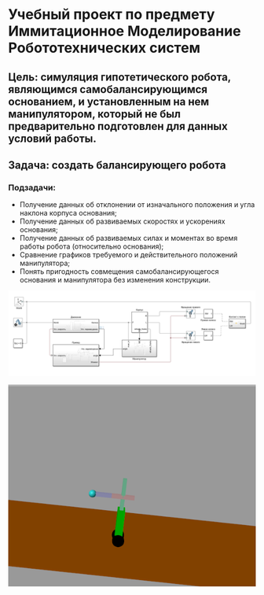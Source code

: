 # Учебный проект по предмету Иммитационное Моделирование Робототехнических систем


## Цель: симуляция гипотетического робота, являющимся самобалансирующимся основанием, и установленным на нем манипулятором, который не был предварительно подготовлен для данных условий работы.

## Задача: создать балансирующего робота

### Подзадачи: 
- Получение данных об отклонении от изначального положения и угла наклона корпуса основания;
- Получение данных об развиваемых скоростях и ускорениях основания;
- Получение данных об развиваемых силах и моментах во время работы робота (относительно основания);
- Сравнение графиков требуемого и действительного положений манипулятора;
- Понять пригодность совмещения самобалансирующегося основания и манипулятора без изменения конструкции.

![Alt text](image.png)


![Alt text](image-1.png)